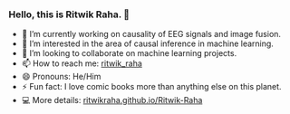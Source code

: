 ### Hello, this is Ritwik Raha. 👋


- 🔭 I’m currently working on causality of EEG signals and image fusion.
- 🌱 I’m interested in the area of causal inference in machine learning.
- 👯 I’m looking to collaborate on machine learning projects.
- 📫 How to reach me: [ritwik_raha](https://twitter.com/ritwik_raha)
- 😄 Pronouns: He/Him
- ⚡ Fun fact: I love comic books more than anything else on this planet.
- 💻 More details: [ritwikraha.github.io/Ritwik-Raha](https://ritwikraha.github.io/Ritwik-Raha/)

